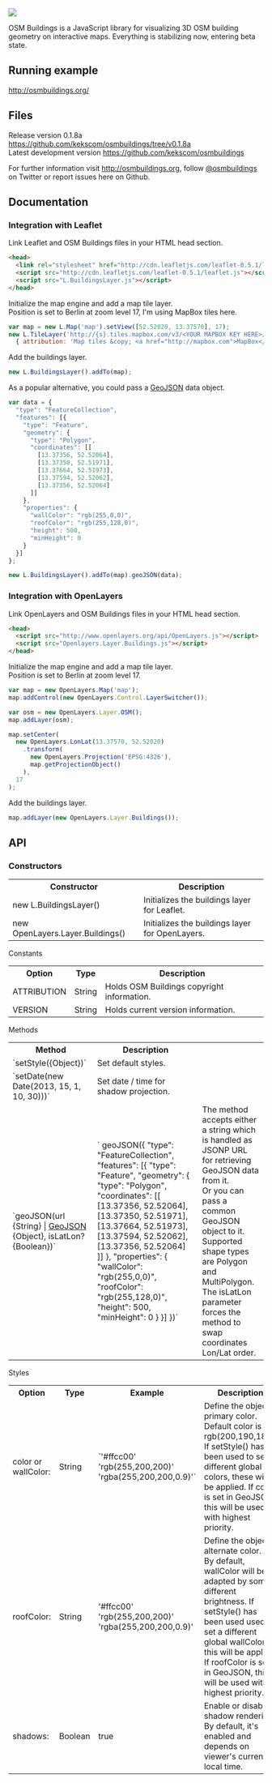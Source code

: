 <img src="http://osmbuildings.org/logo.png"/>

OSM Buildings is a JavaScript library for visualizing 3D OSM building geometry on interactive maps.
Everything is stabilizing now, entering beta state.


## Running example

http://osmbuildings.org/


## Files

Release version 0.1.8a https://github.com/kekscom/osmbuildings/tree/v0.1.8a<br>
Latest development version https://github.com/kekscom/osmbuildings

For further information visit http://osmbuildings.org, follow [@osmbuildings](https://twitter.com/osmbuildings) on Twitter or report issues here on Github.


## Documentation

### Integration with Leaflet

Link Leaflet and OSM Buildings files in your HTML head section.

~~~ html
<head>
  <link rel="stylesheet" href="http://cdn.leafletjs.com/leaflet-0.5.1/leaflet.css">
  <script src="http://cdn.leafletjs.com/leaflet-0.5.1/leaflet.js"></script>
  <script src="L.BuildingsLayer.js"></script>
</head>
~~~

Initialize the map engine and add a map tile layer.<br>
Position is set to Berlin at zoom level 17, I'm using MapBox tiles here.

~~~ javascript
var map = new L.Map('map').setView([52.52020, 13.37570], 17);
new L.TileLayer('http://{s}.tiles.mapbox.com/v3/<YOUR MAPBOX KEY HERE>/{z}/{x}/{y}.png',
  { attribution: 'Map tiles &copy; <a href="http://mapbox.com">MapBox</a>', maxZoom: 17 }).addTo(map);
~~~

Add the buildings layer.

~~~ javascript
new L.BuildingsLayer().addTo(map);
~~~

As a popular alternative, you could pass a <a href="http://www.geojson.org/geojson-spec.html">GeoJSON</a> data object.

~~~ javascript
var data = {
  "type": "FeatureCollection",
  "features": [{
    "type": "Feature",
    "geometry": {
      "type": "Polygon",
      "coordinates": [[
        [13.37356, 52.52064],
        [13.37350, 52.51971],
        [13.37664, 52.51973],
        [13.37594, 52.52062],
        [13.37356, 52.52064]
      ]]
    },
    "properties": {
      "wallColor": "rgb(255,0,0)",
      "roofColor": "rgb(255,128,0)",
      "height": 500,
      "minHeight": 0
    }
  }]
};

new L.BuildingsLayer().addTo(map).geoJSON(data);
~~~


### Integration with OpenLayers

Link OpenLayers and OSM Buildings files in your HTML head section.

~~~ html
<head>
  <script src="http://www.openlayers.org/api/OpenLayers.js"></script>
  <script src="Openlayers.Layer.Buildings.js"></script>
</head>
~~~

Initialize the map engine and add a map tile layer.<br>
Position is set to Berlin at zoom level 17.

~~~ javascript
var map = new OpenLayers.Map('map');
map.addControl(new OpenLayers.Control.LayerSwitcher());

var osm = new OpenLayers.Layer.OSM();
map.addLayer(osm);

map.setCenter(
  new OpenLayers.LonLat(13.37570, 52.52020)
    .transform(
      new OpenLayers.Projection('EPSG:4326'),
      map.getProjectionObject()
    ),
  17
);
~~~

Add the buildings layer.

~~~ javascript
map.addLayer(new OpenLayers.Layer.Buildings());
~~~


## API

### Constructors

<table>
<tr>
<th>Constructor</th>
<th>Description</th>
</tr>

<tr>
<td>new L.BuildingsLayer()</td>
<td>Initializes the buildings layer for Leaflet.</td>
</tr>

<tr>
<td>new OpenLayers.Layer.Buildings()</td>
<td>Initializes the buildings layer for OpenLayers.</td>
</tr>
</table>

Constants

<table>
<tr>
<th>Option</th>
<th>Type</th>
<th>Description</th>
</tr>

<tr>
<td>ATTRIBUTION</td>
<td>String</td>
<td>Holds OSM Buildings copyright information.</td>
</tr>

<tr>
<td>VERSION</td>
<td>String</td>
<td>Holds current version information.</td>
</tr>
</table>

Methods

<table>
<tr>
<th>Method</th>
<th>Description</th>
</tr>

<tr>
<td>`setStyle({Object})`</td>
<td>Set default styles.</td>
</tr>

<tr>
<td>`setDate(new Date(2013, 15, 1, 10, 30)))`</td>
<td>Set date / time for shadow projection.</td>
</tr>





<tr>
<td>`geoJSON(url {String} | <a href="http://www.geojson.org/geojson-spec.html">GeoJSON</a> {Object}, isLatLon? {Boolean})`</td>
<td>`
geoJSON({
  "type": "FeatureCollection",
  "features": [{
    "type": "Feature",
    "geometry": {
      "type": "Polygon",
      "coordinates": [[
        [13.37356, 52.52064],
        [13.37350, 52.51971],
        [13.37664, 52.51973],
        [13.37594, 52.52062],
        [13.37356, 52.52064]
      ]]
    },
    "properties": {
      "wallColor": "rgb(255,0,0)",
      "roofColor": "rgb(255,128,0)",
      "height": 500,
      "minHeight": 0
    }
  }]
})`</td>
<td>The method accepts either a string which is handled as JSONP URL for retrieving GeoJSON data from it.<br>
Or you can pass a common GeoJSON object to it. Supported shape types are Polygon and MultiPolygon.<br>
The isLatLon parameter forces the method to swap coordinates Lon/Lat order.</td>
</tr>
</table>

Styles

<table>
<tr>
<th>Option</th>
<th>Type</th>
<th>Example</th>
<th>Description</th>
</tr>

<tr>
<td>color or <br>
wallColor:</td>
<td>String</td>
<td>`'#ffcc00'
'rgb(255,200,200)'
'rgba(255,200,200,0.9)'`</td>
<td>Define the objects primary color.<br>
Default color is rgb(200,190,180).
If setStyle() has been used to set different global colors, these will be applied.
If color is set in GeoJSON, this will be used with highest priority.
</td>
</tr>

<tr>
<td>roofColor:</td>
<td>String</td>
<td class="api-code">'#ffcc00'
'rgb(255,200,200)'
'rgba(255,200,200,0.9)'</td>
<td>Define the objects alternate color.<br>
    By default, wallColor will be adapted by some different brightness.
    If setStyle() has been used used to set a different global wallColor, this will be applied.
    If roofColor is set in GeoJSON, this will be used with highest priority.
</td>
</tr>
<tr>
    <td>shadows:</td>
    <td>Boolean</td>
    <td class="api-code">true</td>
    <td>Enable or disable shadow rendering.<br>
        By default, it's enabled and depends on viewer's current local time.
    </td>
</tr>
</table>
